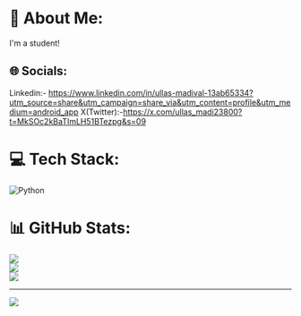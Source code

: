 # 💫 About Me:
I'm a student!


## 🌐 Socials: 
Linkedin:- https://www.linkedin.com/in/ullas-madival-13ab65334?utm_source=share&utm_campaign=share_via&utm_content=profile&utm_medium=android_app
X(Twitter):-https://x.com/ullas_madi23800?t=MkSOc2kBaTImLH51BTezpg&s=09

# 💻 Tech Stack:
![Python](https://img.shields.io/badge/python-3670A0?style=for-the-badge&logo=python&logoColor=ffdd54)
# 📊 GitHub Stats:
![](https://github-readme-stats.vercel.app/api?username=ullasmadival&theme=dark&hide_border=false&include_all_commits=false&count_private=false)<br/>
![](https://github-readme-streak-stats.herokuapp.com/?user=ullasmadival&theme=dark&hide_border=false)<br/>
![](https://github-readme-stats.vercel.app/api/top-langs/?username=ullasmadival&theme=dark&hide_border=false&include_all_commits=false&count_private=false&layout=compact)

---
[![](https://visitcount.itsvg.in/api?id=ullasmadival&icon=0&color=0)](https://visitcount.itsvg.in)

<!-- Proudly created with GPRM ( https://gprm.itsvg.in ) -->

